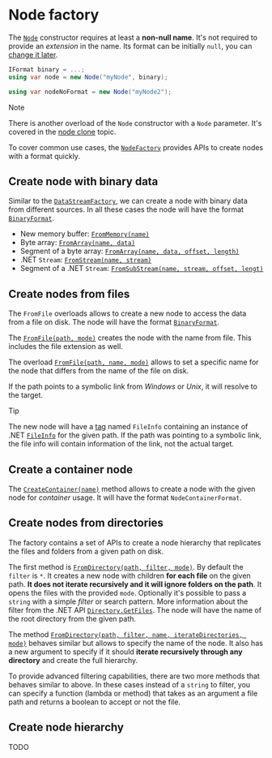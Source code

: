 # Node factory

The [`Node`](xref:Yarhl.FileSystem.Node) constructor requires at least a
**non-null name**. It's not required to provide an _extension_ in the name. Its
format can be initially `null`, you can [change it later](nodes.md#format).

```csharp
IFormat binary = ...;
using var node = new Node("myNode", binary);

using var nodeNoFormat = new Node("myNode2");
```

> [!NOTE]  
> There is another overload of the `Node` constructor with a `Node` parameter.
> It's covered in the [node clone](nodes.md#cloning-a-node) topic.

To cover common use cases, the
[`NodeFactory`](xref:Yarhl.FileSystem.NodeFactory) provides APIs to create nodes
with a format quickly.

## Create node with binary data

Similar to the [`DataStreamFactory`](xref:Yarhl.IO.DataStreamFactory), we can
create a node with binary data from different sources. In all these cases the
node will have the format [`BinaryFormat`](xref:Yarhl.IO.BinaryFormat).

- New memory buffer:
  [`FromMemory(name)`](<xref:Yarhl.FileSystem.NodeFactory.FromMemory(System.String)>)
- Byte array:
  [`FromArray(name, data)`](<xref:Yarhl.FileSystem.NodeFactory.FromArray(System.String,System.Byte[])>)
- Segment of a byte array:
  [`FromArray(name, data, offset, length)`](<xref:Yarhl.FileSystem.NodeFactory.FromArray(System.String,System.Byte[],System.Int32,System.Int32)>)
- .NET `Stream`:
  [`FromStream(name, stream)`](<xref:Yarhl.FileSystem.NodeFactory.FromStream(System.String,System.IO.Stream)>)
- Segment of a .NET `Stream`:
  [`FromSubStream(name, stream, offset, lengt)`](<xref:Yarhl.FileSystem.NodeFactory.FromSubstream(System.String,System.IO.Stream,System.Int64,System.Int64)>)

<!-- TODO: example -->

## Create nodes from files

The `FromFile` overloads allows to create a new node to access the data from a
file on disk. The node will have the format
[`BinaryFormat`](xref:Yarhl.IO.BinaryFormat).

The
[`FromFile(path, mode)`](<xref:Yarhl.FileSystem.NodeFactory.FromFile(System.String,Yarhl.IO.FileOpenMode)>)
creates the node with the name from file. This includes the file extension as
well.

The overload
[`FromFile(path, name, mode)`](<xref:Yarhl.FileSystem.NodeFactory.FromFile(System.String,System.String,Yarhl.IO.FileOpenMode)>)
allows to set a specific name for the node that differs from the name of the
file on disk.

If the path points to a symbolic link from _Windows_ or _Unix_, it will resolve
to the target.

> [!TIP]  
> The new node will have a [tag](nodes.md#tags) named `FileInfo` containing an
> instance of .NET
> [`FileInfo`](https://learn.microsoft.com/en-us/dotnet/api/system.io.fileinfo)
> for the given path. If the path was pointing to a symbolic link, the file info
> will contain information of the link, not the actual target.

<!-- TODO: example -->

## Create a container node

The
[`CreateContainer(name)`](<xref:Yarhl.FileSystem.NodeFactory.CreateContainer(System.String)>)
method allows to create a node with the given node for _container_ usage. It
will have the format `NodeContainerFormat`.

## Create nodes from directories

The factory contains a set of APIs to create a node hierarchy that replicates
the files and folders from a given path on disk.

The first method is
[`FromDirectory(path, filter, mode)`](<xref:Yarhl.FileSystem.NodeFactory.FromDirectory(System.String,System.String,Yarhl.IO.FileOpenMode)>).
By default the `filter` is `*`. It creates a new node with children **for each
file** on the given path. **It does not iterate recursively and it will ignore
folders on the path**. It opens the files with the provided `mode`. Optionally
it's possible to pass a `string` with a simple _filter_ or search pattern. More
information about the filter from the .NET API
[`Directory.GetFiles`](<https://learn.microsoft.com/en-us/dotnet/api/system.io.directory.getfiles#system-io-directory-getfiles(system-string-system-string)>).
The node will have the name of the root directory from the given path.

<!-- TODO: example -->

The method
[`FromDirectory(path, filter, name, iterateDirectories, mode)`](<xref:Yarhl.FileSystem.NodeFactory.FromDirectory(System.String,System.String,System.String,System.Boolean,Yarhl.IO.FileOpenMode)>)
behaves similar but allows to specify the name of the node. It also has a new
argument to specify if it should **iterate recursively through any directory**
and create the full hierarchy.

<!-- TODO: example -->

To provide advanced filtering capabilities, there are two more methods that
behaves similar to above. In these cases instead of a `string` to filter, you
can specify a function (lambda or method) that takes as an argument a file path
and returns a boolean to accept or not the file.

<!-- TODO: example -->

## Create node hierarchy

TODO
